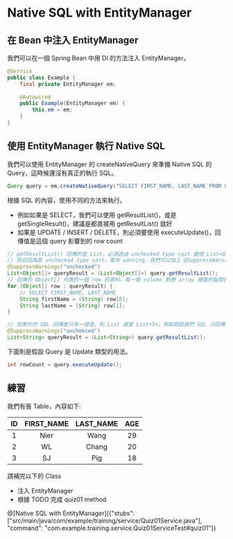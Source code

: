 # Native SQL with EntityManager

## 在 Bean 中注入 EntityManager

我們可以在一個 Spring Bean 中用 DI 的方法注入 EntityManager。

```java
@Service
public class Example {
    final private EntityManager em;
    
    @Autowired
    public Example(EntityManager em) {
        this.em = em;
    }
}
```

## 使用 EntityManager 執行 Native SQL

我們可以使用 EntityManager 的 createNativeQuery 來準備 Native SQL 的 Query，這時候還沒有真正的執行 SQL。

```java
Query query = em.createNativeQuery("SELECT FIRST_NAME, LAST_NAME FROM USERS WHERE AGE > 25");
```

根據 SQL 的內容，使用不同的方法來執行。
* 例如如果是 SELECT，我們可以使用 getResultList()，或是 getSingleResult()，建議是都直接用 getResultList() 就好
* 如果是 UPDATE / INSERT / DELETE，則必須要使用 executeUpdate()，回傳值是這個 query 影響到的 row count

```java
// getResultList() 回傳的是 List，必須透過 unchecked type cast 變成 List<Object[]>
// 而且因為是 unchecked type cast，會有 warning，我們可以加上 @SuppressWarnings("unchecked") 來去除 warning message
@SuppressWarnings("unchecked")
List<Object[]> queryResult = (List<Object[]>) query.getResultList();
// 回傳的 Object[] 代表的一個 row 的資料，每一個 column 對應 array 裡面的每個值
for (Object[] row : queryResult) {
    // SELECT FIRST_NAME, LAST_NAME
    String firstName = (String) row[0];
    String lastName = (String) row[1];
}

// 如果你的 SQL 回傳是只有一個值，則 List 就是 List<T>，例如假設我們 SQL 只回傳 FIRST_NAME，可以 type cast 成 List<String>
@SuppressWarnings("unchekced")
List<String> queryResult = (List<String>) query.getResultList();
```

下面則是假設 Query 是 Update 類型的用法。

```java
int rowCount = query.executeUpdate();
```

## 練習

我們有張 Table，內容如下:

| ID | FIRST_NAME | LAST_NAME | AGE |
|:--:|:----------:|:---------:|:---:|
|  1 |    Nier    |    Wang   |  29 |
|  2 |     WL     |   Chang   |  20 |
|  3 |     SJ     |    Pig    |  18 |

請補完以下的 Class
* 注入 EntityManager
* 根據 TODO 完成 quiz01 method

@[Native SQL with EntityManager]({"stubs": ["src/main/java/com/example/training/service/Quiz01Service.java"], "command": "com.example.training.service.Quiz01ServiceTest#quiz01"})